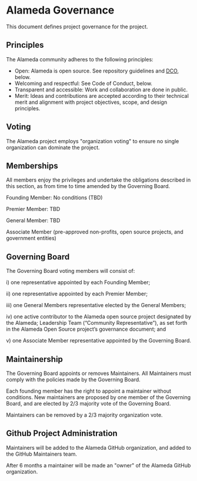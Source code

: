 # Alameda Governance

This document defines project governance for the project.

## Principles
The Alameda community adheres to the following principles:

- Open: Alameda is open source. See repository guidelines and [DCO](https://developercertificate.org/), below.
- Welcoming and respectful: See Code of Conduct, below.
- Transparent and accessible: Work and collaboration are done in public.
- Merit: Ideas and contributions are accepted according to their technical merit and alignment with project objectives, scope, and design principles.

## Voting
The Alameda project employs "organization voting" to ensure no single organization can dominate the project.

## Memberships
All members enjoy the privileges and undertake the obligations described in this section, as from time to time amended by the Governing
Board.

Founding Member: No conditions (TBD)

Premier Member: TBD

General Member: TBD

Associate Member (pre-approved non-profits, open source projects, and government entities)


## Governing Board
The Governing Board voting members will consist of:

i) one representative appointed by each Founding Member;

ii) one representative appointed by each Premier Member; 

iii) one General Members representative elected by the General Members;

iv) one active contributor to the Alameda open source project designated by the Alameda;
Leadership Team (“Community Representative”), as set forth in the Alameda Open Source project’s governance document; and

v) one Associate Member representative appointed by the Governing Board.

## Maintainership
The Governing Board appoints or removes Maintainers. All Maintainers must comply with the policies made by the Governing Board. 

Each founding member has the right to appoint a maintainer without conditions. New maintainers are proposed by one member of the Governing Board, and are elected by 2/3 majority vote of the Governing Board.

Maintainers can be removed by a 2/3 majority organization vote. 

## Github Project Administration
Maintainers will be added to the Alameda GitHub organization, and added to the GitHub Maintainers team.

After 6 months a maintainer will be made an "owner" of the Alameda GitHub organization.
